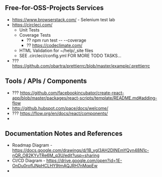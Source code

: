 ## Free-for-OSS-Projects Services

* https://www.browserstack.com/ - Selenium test lab
* https://circleci.com/
  * Unit Tests
  * Coverage Tests
    * ?? npm run test -- --coverage
    * ?? https://codeclimate.com/
  * HTML Validation for ~/help/_site files
  * SEE .circleci/config.yml FOR MORE TODO TASKS...
* ??? https://github.com/obartra/prettierrc/blob/master/example/.prettierrc

## Tools / APIs / Components

* ??? https://github.com/facebookincubator/create-react-app/blob/master/packages/react-scripts/template/README.md#adding-flow
* http://github.hubspot.com/pace/docs/welcome/
* ??? https://flow.org/en/docs/react/components/
* 

## Documentation Notes and References

* Roadmap Diagram - https://docs.google.com/drawings/d/1B_vgI3AH2DINEmYQyn48N1c-nQR_O82KYvTRe6M_q3U/edit?usp=sharing
* CI/CD Diagram - https://drive.google.com/open?id=1E-OnDu0roflJNpHCLHY9tmAQJRH7nMqpEw
* 

